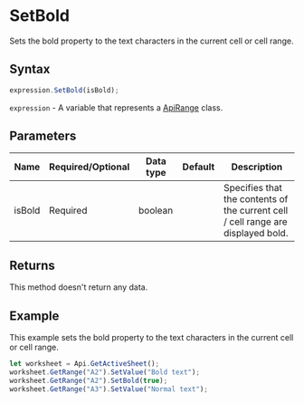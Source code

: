 # SetBold

Sets the bold property to the text characters in the current cell or cell range.

## Syntax

```javascript
expression.SetBold(isBold);
```

`expression` - A variable that represents a [ApiRange](../ApiRange.md) class.

## Parameters

| **Name** | **Required/Optional** | **Data type** | **Default** | **Description** |
| ------------- | ------------- | ------------- | ------------- | ------------- |
| isBold | Required | boolean |  | Specifies that the contents of the current cell / cell range are displayed bold. |

## Returns

This method doesn't return any data.

## Example

This example sets the bold property to the text characters in the current cell or cell range.

```javascript editor-
let worksheet = Api.GetActiveSheet();
worksheet.GetRange("A2").SetValue("Bold text");
worksheet.GetRange("A2").SetBold(true);
worksheet.GetRange("A3").SetValue("Normal text");
```
